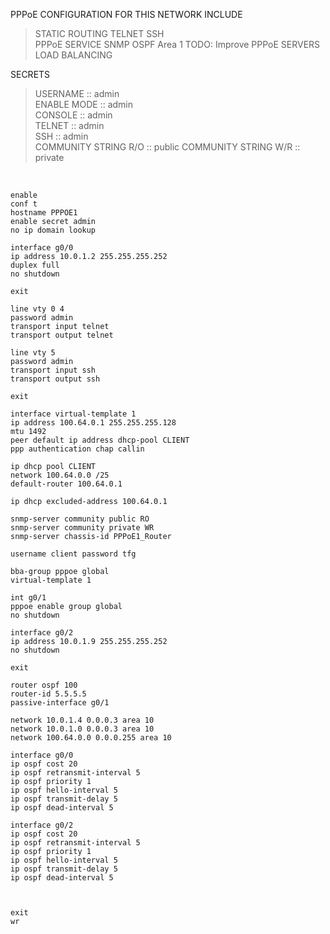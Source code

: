 PPPoE CONFIGURATION FOR THIS NETWORK INCLUDE

>STATIC ROUTING
>TELNET
>SSH  
>PPPoE SERVICE
>SNMP
>OSPF Area 1
>TODO: Improve PPPoE SERVERS LOAD BALANCING
  
SECRETS  

>USERNAME    :: admin  
>ENABLE MODE :: admin  
>CONSOLE     :: admin  
>TELNET      :: admin  
>SSH         :: admin  
>COMMUNITY STRING R/O :: public
>COMMUNITY STRING W/R :: private

&nbsp;  

```  
enable
conf t
hostname PPPOE1
enable secret admin
no ip domain lookup

interface g0/0
ip address 10.0.1.2 255.255.255.252
duplex full
no shutdown

exit

line vty 0 4
password admin
transport input telnet
transport output telnet

line vty 5
password admin
transport input ssh
transport output ssh

exit

interface virtual-template 1
ip address 100.64.0.1 255.255.255.128
mtu 1492
peer default ip address dhcp-pool CLIENT
ppp authentication chap callin

ip dhcp pool CLIENT
network 100.64.0.0 /25
default-router 100.64.0.1

ip dhcp excluded-address 100.64.0.1

snmp-server community public RO
snmp-server community private WR
snmp-server chassis-id PPPoE1_Router

username client password tfg

bba-group pppoe global
virtual-template 1

int g0/1
pppoe enable group global
no shutdown

interface g0/2
ip address 10.0.1.9 255.255.255.252
no shutdown

exit

router ospf 100
router-id 5.5.5.5
passive-interface g0/1

network 10.0.1.4 0.0.0.3 area 10
network 10.0.1.0 0.0.0.3 area 10
network 100.64.0.0 0.0.0.255 area 10

interface g0/0
ip ospf cost 20
ip ospf retransmit-interval 5
ip ospf priority 1
ip ospf hello-interval 5
ip ospf transmit-delay 5
ip ospf dead-interval 5

interface g0/2
ip ospf cost 20
ip ospf retransmit-interval 5
ip ospf priority 1
ip ospf hello-interval 5
ip ospf transmit-delay 5
ip ospf dead-interval 5



exit
wr  
```  
